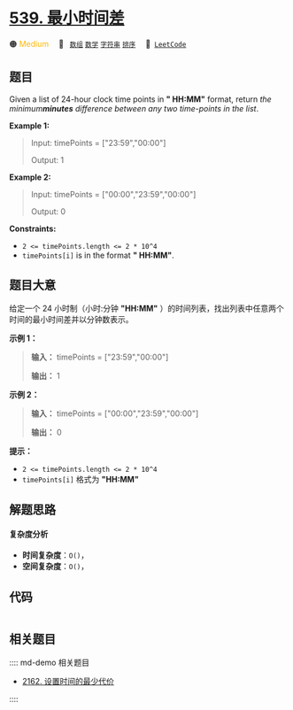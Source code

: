 # [539. 最小时间差](https://leetcode.com/problems/minimum-time-difference)

🟠 <font color=#ffb800>Medium</font>&emsp; 🔖&ensp; [`数组`](/leetcode/outline/tag/array.md) [`数学`](/leetcode/outline/tag/math.md) [`字符串`](/leetcode/outline/tag/string.md) [`排序`](/leetcode/outline/tag/sorting.md)&emsp; 🔗&ensp;[`LeetCode`](https://leetcode.com/problems/minimum-time-difference)


## 题目

Given a list of 24-hour clock time points in **" HH:MM"** format, return _the
minimum**minutes** difference between any two time-points in the list_.



**Example 1:**

> Input: timePoints = ["23:59","00:00"]
> 
> Output: 1

**Example 2:**

> Input: timePoints = ["00:00","23:59","00:00"]
> 
> Output: 0

**Constraints:**

  * `2 <= timePoints.length <= 2 * 10^4`
  * `timePoints[i]` is in the format **" HH:MM"**.


## 题目大意

给定一个 24 小时制（小时:分钟 **"HH:MM"** ）的时间列表，找出列表中任意两个时间的最小时间差并以分钟数表示。



**示例 1：**

> 
> 
> 
> 
> 
> **输入：** timePoints = ["23:59","00:00"]
> 
> **输出：** 1
> 
> 

**示例 2：**

> 
> 
> 
> 
> 
> **输入：** timePoints = ["00:00","23:59","00:00"]
> 
> **输出：** 0
> 
> 



**提示：**

  * `2 <= timePoints.length <= 2 * 10^4`
  * `timePoints[i]` 格式为 **"HH:MM"**


## 解题思路

#### 复杂度分析

- **时间复杂度**：`O()`，
- **空间复杂度**：`O()`，

## 代码

```javascript

```

## 相关题目

:::: md-demo 相关题目
- [2162. 设置时间的最少代价](https://leetcode.com/problems/minimum-cost-to-set-cooking-time)

::::
